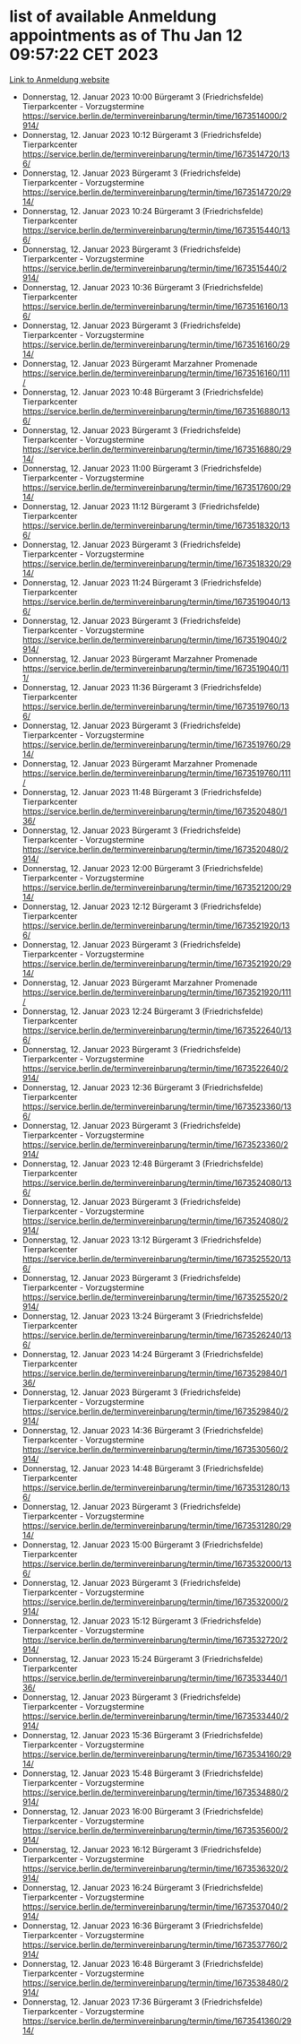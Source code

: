 # list of available Anmeldung appointments as of Thu Jan 12 09:57:22 CET 2023
[Link to Anmeldung website](https://service.berlin.de/terminvereinbarung/termin/tag.php?termin=0&anliegen[]=120686&dienstleisterlist=122210,122217,327316,122219,327312,122227,327314,122231,327346,122243,327348,122252,329742,122260,329745,122262,329748,122254,329751,122271,327278,122273,327274,122277,327276,330436,122280,327294,122282,327290,122284,327292,327539,122291,327270,122285,327266,122286,327264,122296,327268,150230,329760,122301,327282,122297,327286,122294,327284,122312,329763,122314,329775,122304,327330,122311,327334,122309,327332,122281,327352,122279,329772,122276,327324,122274,327326,122267,329766,122246,327318,122251,327320,122257,327322,122208,327298,122226,327300,121362,121364&herkunft=http%3A%2F%2Fservice.berlin.de%2Fdienstleistung%2F120686%2F)
- Donnerstag, 12. Januar 2023 10:00 Bürgeramt 3 (Friedrichsfelde) Tierparkcenter - Vorzugstermine https://service.berlin.de/terminvereinbarung/termin/time/1673514000/2914/
- Donnerstag, 12. Januar 2023 10:12 Bürgeramt 3 (Friedrichsfelde) Tierparkcenter https://service.berlin.de/terminvereinbarung/termin/time/1673514720/136/
- Donnerstag, 12. Januar 2023  Bürgeramt 3 (Friedrichsfelde) Tierparkcenter - Vorzugstermine https://service.berlin.de/terminvereinbarung/termin/time/1673514720/2914/
- Donnerstag, 12. Januar 2023 10:24 Bürgeramt 3 (Friedrichsfelde) Tierparkcenter https://service.berlin.de/terminvereinbarung/termin/time/1673515440/136/
- Donnerstag, 12. Januar 2023  Bürgeramt 3 (Friedrichsfelde) Tierparkcenter - Vorzugstermine https://service.berlin.de/terminvereinbarung/termin/time/1673515440/2914/
- Donnerstag, 12. Januar 2023 10:36 Bürgeramt 3 (Friedrichsfelde) Tierparkcenter https://service.berlin.de/terminvereinbarung/termin/time/1673516160/136/
- Donnerstag, 12. Januar 2023  Bürgeramt 3 (Friedrichsfelde) Tierparkcenter - Vorzugstermine https://service.berlin.de/terminvereinbarung/termin/time/1673516160/2914/
- Donnerstag, 12. Januar 2023  Bürgeramt Marzahner Promenade https://service.berlin.de/terminvereinbarung/termin/time/1673516160/111/
- Donnerstag, 12. Januar 2023 10:48 Bürgeramt 3 (Friedrichsfelde) Tierparkcenter https://service.berlin.de/terminvereinbarung/termin/time/1673516880/136/
- Donnerstag, 12. Januar 2023  Bürgeramt 3 (Friedrichsfelde) Tierparkcenter - Vorzugstermine https://service.berlin.de/terminvereinbarung/termin/time/1673516880/2914/
- Donnerstag, 12. Januar 2023 11:00 Bürgeramt 3 (Friedrichsfelde) Tierparkcenter - Vorzugstermine https://service.berlin.de/terminvereinbarung/termin/time/1673517600/2914/
- Donnerstag, 12. Januar 2023 11:12 Bürgeramt 3 (Friedrichsfelde) Tierparkcenter https://service.berlin.de/terminvereinbarung/termin/time/1673518320/136/
- Donnerstag, 12. Januar 2023  Bürgeramt 3 (Friedrichsfelde) Tierparkcenter - Vorzugstermine https://service.berlin.de/terminvereinbarung/termin/time/1673518320/2914/
- Donnerstag, 12. Januar 2023 11:24 Bürgeramt 3 (Friedrichsfelde) Tierparkcenter https://service.berlin.de/terminvereinbarung/termin/time/1673519040/136/
- Donnerstag, 12. Januar 2023  Bürgeramt 3 (Friedrichsfelde) Tierparkcenter - Vorzugstermine https://service.berlin.de/terminvereinbarung/termin/time/1673519040/2914/
- Donnerstag, 12. Januar 2023  Bürgeramt Marzahner Promenade https://service.berlin.de/terminvereinbarung/termin/time/1673519040/111/
- Donnerstag, 12. Januar 2023 11:36 Bürgeramt 3 (Friedrichsfelde) Tierparkcenter https://service.berlin.de/terminvereinbarung/termin/time/1673519760/136/
- Donnerstag, 12. Januar 2023  Bürgeramt 3 (Friedrichsfelde) Tierparkcenter - Vorzugstermine https://service.berlin.de/terminvereinbarung/termin/time/1673519760/2914/
- Donnerstag, 12. Januar 2023  Bürgeramt Marzahner Promenade https://service.berlin.de/terminvereinbarung/termin/time/1673519760/111/
- Donnerstag, 12. Januar 2023 11:48 Bürgeramt 3 (Friedrichsfelde) Tierparkcenter https://service.berlin.de/terminvereinbarung/termin/time/1673520480/136/
- Donnerstag, 12. Januar 2023  Bürgeramt 3 (Friedrichsfelde) Tierparkcenter - Vorzugstermine https://service.berlin.de/terminvereinbarung/termin/time/1673520480/2914/
- Donnerstag, 12. Januar 2023 12:00 Bürgeramt 3 (Friedrichsfelde) Tierparkcenter - Vorzugstermine https://service.berlin.de/terminvereinbarung/termin/time/1673521200/2914/
- Donnerstag, 12. Januar 2023 12:12 Bürgeramt 3 (Friedrichsfelde) Tierparkcenter https://service.berlin.de/terminvereinbarung/termin/time/1673521920/136/
- Donnerstag, 12. Januar 2023  Bürgeramt 3 (Friedrichsfelde) Tierparkcenter - Vorzugstermine https://service.berlin.de/terminvereinbarung/termin/time/1673521920/2914/
- Donnerstag, 12. Januar 2023  Bürgeramt Marzahner Promenade https://service.berlin.de/terminvereinbarung/termin/time/1673521920/111/
- Donnerstag, 12. Januar 2023 12:24 Bürgeramt 3 (Friedrichsfelde) Tierparkcenter https://service.berlin.de/terminvereinbarung/termin/time/1673522640/136/
- Donnerstag, 12. Januar 2023  Bürgeramt 3 (Friedrichsfelde) Tierparkcenter - Vorzugstermine https://service.berlin.de/terminvereinbarung/termin/time/1673522640/2914/
- Donnerstag, 12. Januar 2023 12:36 Bürgeramt 3 (Friedrichsfelde) Tierparkcenter https://service.berlin.de/terminvereinbarung/termin/time/1673523360/136/
- Donnerstag, 12. Januar 2023  Bürgeramt 3 (Friedrichsfelde) Tierparkcenter - Vorzugstermine https://service.berlin.de/terminvereinbarung/termin/time/1673523360/2914/
- Donnerstag, 12. Januar 2023 12:48 Bürgeramt 3 (Friedrichsfelde) Tierparkcenter https://service.berlin.de/terminvereinbarung/termin/time/1673524080/136/
- Donnerstag, 12. Januar 2023  Bürgeramt 3 (Friedrichsfelde) Tierparkcenter - Vorzugstermine https://service.berlin.de/terminvereinbarung/termin/time/1673524080/2914/
- Donnerstag, 12. Januar 2023 13:12 Bürgeramt 3 (Friedrichsfelde) Tierparkcenter https://service.berlin.de/terminvereinbarung/termin/time/1673525520/136/
- Donnerstag, 12. Januar 2023  Bürgeramt 3 (Friedrichsfelde) Tierparkcenter - Vorzugstermine https://service.berlin.de/terminvereinbarung/termin/time/1673525520/2914/
- Donnerstag, 12. Januar 2023 13:24 Bürgeramt 3 (Friedrichsfelde) Tierparkcenter https://service.berlin.de/terminvereinbarung/termin/time/1673526240/136/
- Donnerstag, 12. Januar 2023 14:24 Bürgeramt 3 (Friedrichsfelde) Tierparkcenter https://service.berlin.de/terminvereinbarung/termin/time/1673529840/136/
- Donnerstag, 12. Januar 2023  Bürgeramt 3 (Friedrichsfelde) Tierparkcenter - Vorzugstermine https://service.berlin.de/terminvereinbarung/termin/time/1673529840/2914/
- Donnerstag, 12. Januar 2023 14:36 Bürgeramt 3 (Friedrichsfelde) Tierparkcenter - Vorzugstermine https://service.berlin.de/terminvereinbarung/termin/time/1673530560/2914/
- Donnerstag, 12. Januar 2023 14:48 Bürgeramt 3 (Friedrichsfelde) Tierparkcenter https://service.berlin.de/terminvereinbarung/termin/time/1673531280/136/
- Donnerstag, 12. Januar 2023  Bürgeramt 3 (Friedrichsfelde) Tierparkcenter - Vorzugstermine https://service.berlin.de/terminvereinbarung/termin/time/1673531280/2914/
- Donnerstag, 12. Januar 2023 15:00 Bürgeramt 3 (Friedrichsfelde) Tierparkcenter https://service.berlin.de/terminvereinbarung/termin/time/1673532000/136/
- Donnerstag, 12. Januar 2023  Bürgeramt 3 (Friedrichsfelde) Tierparkcenter - Vorzugstermine https://service.berlin.de/terminvereinbarung/termin/time/1673532000/2914/
- Donnerstag, 12. Januar 2023 15:12 Bürgeramt 3 (Friedrichsfelde) Tierparkcenter - Vorzugstermine https://service.berlin.de/terminvereinbarung/termin/time/1673532720/2914/
- Donnerstag, 12. Januar 2023 15:24 Bürgeramt 3 (Friedrichsfelde) Tierparkcenter https://service.berlin.de/terminvereinbarung/termin/time/1673533440/136/
- Donnerstag, 12. Januar 2023  Bürgeramt 3 (Friedrichsfelde) Tierparkcenter - Vorzugstermine https://service.berlin.de/terminvereinbarung/termin/time/1673533440/2914/
- Donnerstag, 12. Januar 2023 15:36 Bürgeramt 3 (Friedrichsfelde) Tierparkcenter - Vorzugstermine https://service.berlin.de/terminvereinbarung/termin/time/1673534160/2914/
- Donnerstag, 12. Januar 2023 15:48 Bürgeramt 3 (Friedrichsfelde) Tierparkcenter - Vorzugstermine https://service.berlin.de/terminvereinbarung/termin/time/1673534880/2914/
- Donnerstag, 12. Januar 2023 16:00 Bürgeramt 3 (Friedrichsfelde) Tierparkcenter - Vorzugstermine https://service.berlin.de/terminvereinbarung/termin/time/1673535600/2914/
- Donnerstag, 12. Januar 2023 16:12 Bürgeramt 3 (Friedrichsfelde) Tierparkcenter - Vorzugstermine https://service.berlin.de/terminvereinbarung/termin/time/1673536320/2914/
- Donnerstag, 12. Januar 2023 16:24 Bürgeramt 3 (Friedrichsfelde) Tierparkcenter - Vorzugstermine https://service.berlin.de/terminvereinbarung/termin/time/1673537040/2914/
- Donnerstag, 12. Januar 2023 16:36 Bürgeramt 3 (Friedrichsfelde) Tierparkcenter - Vorzugstermine https://service.berlin.de/terminvereinbarung/termin/time/1673537760/2914/
- Donnerstag, 12. Januar 2023 16:48 Bürgeramt 3 (Friedrichsfelde) Tierparkcenter - Vorzugstermine https://service.berlin.de/terminvereinbarung/termin/time/1673538480/2914/
- Donnerstag, 12. Januar 2023 17:36 Bürgeramt 3 (Friedrichsfelde) Tierparkcenter - Vorzugstermine https://service.berlin.de/terminvereinbarung/termin/time/1673541360/2914/

